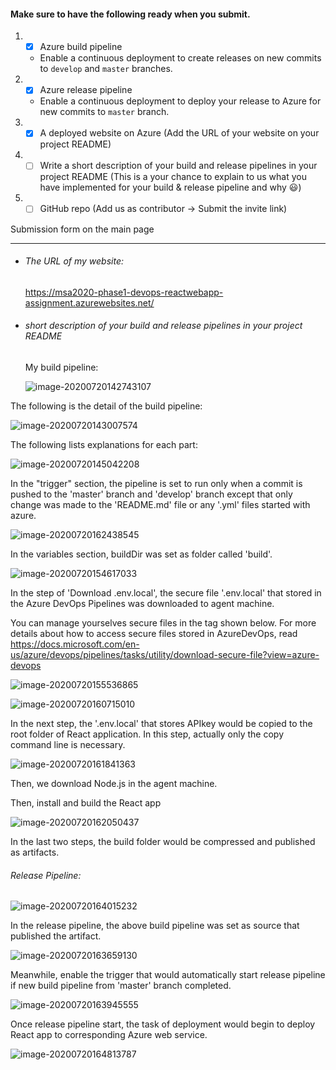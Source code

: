 #### Make sure to have the following ready when you submit.

1. - [x] Azure build pipeline

   - Enable a continuous deployment to create releases on new commits to `develop` and `master` branches.

2. - [x] Azure release pipeline

   - Enable a continuous deployment to deploy your release to Azure for new commits to `master` branch.

3. - [x] A deployed website on Azure (Add the URL of your website on your project README)

4. - [ ] Write a short description of your build and release pipelines in your project README (This is a your chance to explain to us what you have implemented for your build & release pipeline and why 😃)

5. - [ ] GitHub repo (Add us as contributor → Submit the invite link)

Submission form on the main page



------

- ######  The URL of my website: 

  https://msa2020-phase1-devops-reactwebapp-assignment.azurewebsites.net/



- ######  short description of your build and release pipelines in your project README

  My build pipeline:

  ![image-20200720142743107](C:\Users\czl19\AppData\Roaming\Typora\typora-user-images\image-20200720142743107.png)

The following is the detail of the build pipeline:

![image-20200720143007574](C:\Users\czl19\AppData\Roaming\Typora\typora-user-images\image-20200720143007574.png)

The following lists explanations for each part:

![image-20200720145042208](C:\Users\czl19\AppData\Roaming\Typora\typora-user-images\image-20200720145042208.png)

In the "trigger" section, the pipeline is set to run only when a commit is pushed to the 'master' branch and 'develop' branch except that only change was made to the 'README.md' file or any '.yml' files started with azure.



![image-20200720162438545](C:\Users\czl19\AppData\Roaming\Typora\typora-user-images\image-20200720162438545.png)

In the variables section, buildDir was set as folder called 'build'.



![image-20200720154617033](C:\Users\czl19\AppData\Roaming\Typora\typora-user-images\image-20200720154617033.png)

In the step of 'Download .env.local', the secure file '.env.local' that stored in the Azure DevOps Pipelines was downloaded to agent machine.



You can manage yourselves secure files in the tag shown below. For more details about how to access secure files stored in AzureDevOps, read https://docs.microsoft.com/en-us/azure/devops/pipelines/tasks/utility/download-secure-file?view=azure-devops

![image-20200720155536865](C:\Users\czl19\AppData\Roaming\Typora\typora-user-images\image-20200720155536865.png)



![image-20200720160715010](C:\Users\czl19\AppData\Roaming\Typora\typora-user-images\image-20200720160715010.png)

In the next step, the '.env.local' that stores APIkey would be copied to the root folder of React application. In this step, actually only the copy command line is necessary. 



![image-20200720161841363](C:\Users\czl19\AppData\Roaming\Typora\typora-user-images\image-20200720161841363.png)

Then, we download Node.js in the agent machine.



Then, install and build the React app

![image-20200720162050437](C:\Users\czl19\AppData\Roaming\Typora\typora-user-images\image-20200720162050437.png)



In the last two steps, the build folder would be compressed and published as artifacts.









###### Release Pipeline:

![image-20200720164015232](C:\Users\czl19\AppData\Roaming\Typora\typora-user-images\image-20200720164015232.png)

In the release pipeline, the above build pipeline was set as source that published the artifact.

![image-20200720163659130](C:\Users\czl19\AppData\Roaming\Typora\typora-user-images\image-20200720163659130.png)

Meanwhile, enable the trigger that would automatically start release pipeline if new build pipeline from 'master' branch completed.

![image-20200720163945555](C:\Users\czl19\AppData\Roaming\Typora\typora-user-images\image-20200720163945555.png)



Once release pipeline start, the task of deployment would begin to deploy React app to corresponding Azure web service.

![image-20200720164813787](C:\Users\czl19\AppData\Roaming\Typora\typora-user-images\image-20200720164813787.png)